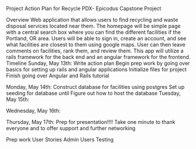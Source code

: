 Project Action Plan for Recycle PDX- Epicodus Capstone Project

Overview
	Web application that allows users to find recycling and waste disposal services located near them. The homepage will be simple page with a central search box where you can find the different facilities if the Portland, OR area. Users will be able to sign in, create an account, and see what facilities are closest to them using google maps. User can then leave comments on facilities, rank them, and review them. This app will utilize a rails framework for the back end and an angular framework for the frontend.
Timeline
Sunday, May 13th:
Write action plan
Begin prep work by going over basics for setting up rails and angular applications
Initialize files for project
Finish going over Angular and Rails tutorial

Monday, May 14th:
Construct database for facilities using postgres
Set up seeding for database until
Figure out how to host the database
Tuesday,  May 15th:

Wednesday,  May 16th:

Thursday, May 17th:
Prep for presentation!!!!
Take one minute to thank everyone and to offer support and further networking


Prep work
User Stories
Admin
Users
Testing
